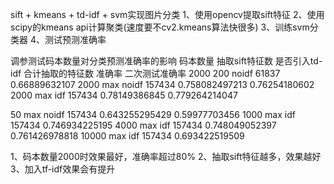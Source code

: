 
sift + kmeans  + td-idf + svm实现图片分类
1、使用opencv提取sift特征
2、使用scipy的kmeans api计算聚类(速度要不cv2.kmeans算法快很多)
3、训练svm分类器
4、测试预测准确率


调参测试码本数量对分类预测准确率的影响
码本数量    抽取sift特征数   是否引入td-idf  合计抽取的特征数     准确率           二次测试准确率
2000            200           noidf           61837         0.66889632107
2000            max           noidf           157434        0.758082497213      0.76254180602
2000            max           idf             157434        0.78149386845       0.779264214047

50              max           noidf           157434        0.643255295429      0.59977703456
1000            max           idf             157434        0.746934225195
4000            max           idf             157434        0.748049052397      0.761426978818
10000           max           idf             157434        0.693422519509   


1、码本数量2000时效果最好，准确率超过80%
2、抽取sift特征越多，效果越好
3、加入tf-idf效果会有提升 
